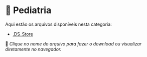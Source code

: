 # 📂 Pediatria

Aqui estão os arquivos disponíveis nesta categoria:

- [.DS_Store](.DS_Store)

📌 *Clique no nome do arquivo para fazer o download ou visualizar diretamente no navegador.*
